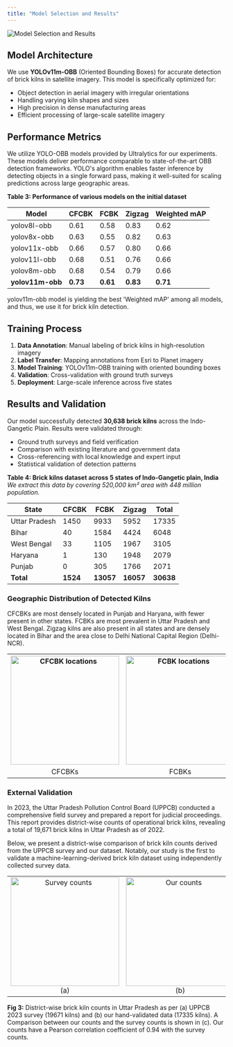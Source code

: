 ```yaml
---
title: "Model Selection and Results"
---
```


![Model Selection and Results](bk_images/model-selection-results.png)

## Model Architecture

We use **YOLOv11m-OBB** (Oriented Bounding Boxes) for accurate detection of brick kilns in satellite imagery. This model is specifically optimized for:

- Object detection in aerial imagery with irregular orientations
- Handling varying kiln shapes and sizes  
- High precision in dense manufacturing areas
- Efficient processing of large-scale satellite imagery

## Performance Metrics

We utilize YOLO-OBB models provided by Ultralytics for our experiments. These models deliver performance comparable to state-of-the-art OBB detection frameworks. YOLO's algorithm enables faster inference by detecting objects in a single forward pass, making it well-suited for scaling predictions across large geographic areas.

**Table 3: Performance of various models on the initial dataset**

| Model | CFCBK | FCBK | Zigzag | Weighted mAP |
|-------|-------|------|--------|--------------|
| yolov8l-obb | 0.61 | 0.58 | 0.83 | 0.62 |
| yolov8x-obb | 0.63 | 0.55 | 0.82 | 0.63 |
| yolov11x-obb | 0.66 | 0.57 | 0.80 | 0.66 |
| yolov11l-obb | 0.68 | 0.51 | 0.76 | 0.66 |
| yolov8m-obb | 0.68 | 0.54 | 0.79 | 0.66 |
| **yolov11m-obb** | **0.73** | **0.61** | **0.83** | **0.71** |

yolov11m-obb model is yielding the best 'Weighted mAP' among all models, and thus, we use it for brick kiln detection.

## Training Process

1. **Data Annotation**: Manual labeling of brick kilns in high-resolution imagery
2. **Label Transfer**: Mapping annotations from Esri to Planet imagery  
3. **Model Training**: YOLOv11m-OBB training with oriented bounding boxes
4. **Validation**: Cross-validation with ground truth surveys
5. **Deployment**: Large-scale inference across five states

## Results and Validation

Our model successfully detected **30,638 brick kilns** across the Indo-Gangetic Plain. Results were validated through:

- Ground truth surveys and field verification
- Comparison with existing literature and government data
- Cross-referencing with local knowledge and expert input  
- Statistical validation of detection patterns

**Table 4: Brick kilns dataset across 5 states of Indo-Gangetic plain, India**
*We extract this data by covering 520,000 km² area with 448 million population.*

| State | CFCBK | FCBK | Zigzag | Total |
|-------|-------|------|---------|-------|
| Uttar Pradesh | 1450 | 9933 | 5952 | 17335 |
| Bihar | 40 | 1584 | 4424 | 6048 |
| West Bengal | 33 | 1105 | 1967 | 3105 |
| Haryana | 1 | 130 | 1948 | 2079 |
| Punjab | 0 | 305 | 1766 | 2071 |
| **Total** | **1524** | **13057** | **16057** | **30638** |

### Geographic Distribution of Detected Kilns

CFCBKs are most densely located in Punjab and Haryana, with fewer present in other states. FCBKs are most prevalent in Uttar Pradesh and West Bengal. Zigzag kilns are also present in all states and are densely located in Bihar and the area close to Delhi National Capital Region (Delhi-NCR).

<table style="width: 100%; border-collapse: collapse;">
  <tr>
    <th><img src="bk_images/kiln_locations_CFCBK.png" alt="CFCBK locations" style="width: 250px;"></th>
    <th><img src="bk_images/kiln_locations_FCBK.png" alt="FCBK locations" style="width: 250px;"></th>
    <th><img src="bk_images/kiln_locations_Zigzag.png" alt="Zigzag locations" style="width: 250px;"></th>
  </tr>
  <tr align="center">
    <td>CFCBKs</td>
    <td>FCBKs</td>
    <td>Zigzag kilns</td>
  </tr>
</table>

### External Validation

In 2023, the Uttar Pradesh Pollution Control Board (UPPCB) conducted a comprehensive field survey and prepared a report for judicial proceedings. This report provides district-wise counts of operational brick kilns, revealing a total of 19,671 brick kilns in Uttar Pradesh as of 2022.

Below, we present a district-wise comparison of brick kiln counts derived from the UPPCB survey and our dataset. Notably, our study is the first to validate a machine-learning-derived brick kiln dataset using independently collected survey data.

<table style="width: 100%; border-collapse: collapse;">
  <tr align="center">
    <td><img src="bk_images/brick_kilns_survey_counts.png" alt="Survey counts" style="width: 250px;">(a)</td>
    <td><img src="bk_images/brick_kilns_our_counts.png" alt="Our counts" style="width: 250px;">(b)</td>
    <td><img src="bk_images/brick_kilns_comparison.png" alt="Comparison" style="width: 250px;">(c)</td>
  </tr>
</table>

**Fig 3:** District-wise brick kiln counts in Uttar Pradesh as per (a) UPPCB 2023 survey (19671 kilns) and (b) our hand-validated data (17335 kilns). A Comparison between our counts and the survey counts is shown in (c). Our counts have a Pearson correlation coefficient of 0.94 with the survey counts.